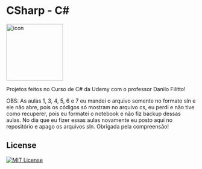 # CSharp - C#

<div style="display: flex; align-items: flex-start;"><img src="https://techstack-generator.vercel.app/csharp-icon.svg" alt="icon" align="left" width="150" /></div>

Projetos feitos no Curso de C# da Udemy com o professor Danilo Filitto! 

OBS: As aulas 1, 3, 4, 5, 6 e 7 eu mandei o arquivo somente no formato sln e ele não abre, pois os códigos só mostram no arquivo cs, eu perdi e não tive como recuperer, pois eu formatei o notebook e não fiz backup dessas aulas. No  dia que eu fizer essas aulas novamente eu posto aqui no repositório e apago os arquivos sln. Obrigada pela compreensão!

## License

[![MIT License](https://img.shields.io/badge/License-MIT-green.svg)](./LICENSE)
